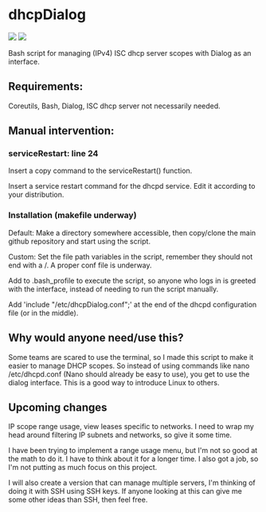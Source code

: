 # dhcpDialog
  <a href="./LICENSE"><img src="https://img.shields.io/github/license/Greenlandicsmiley/dhcpDialog?color=Green&style=flat-square"></a>
  <a href="https://github.com/Greenlandicsmiley/dhcpDialog/releases"><img src="https://img.shields.io/github/v/tag/Greenlandicsmiley/dhcpDialog?color=Green&style=flat-square"></a>

Bash script for managing (IPv4) ISC dhcp server scopes with Dialog as an interface.

## Requirements:

Coreutils, Bash, Dialog, ISC dhcp server not necessarily needed.

## Manual intervention:

### serviceRestart: line 24

Insert a copy command to the serviceRestart() function.

Insert a service restart command for the dhcpd service. Edit it according to your distribution.

### Installation (makefile underway)

Default: Make a directory somewhere accessible, then copy/clone the main github repository and start using the script.

Custom: Set the file path variables in the script, remember they should not end with a /. A proper conf file is underway.

Add to .bash_profile to execute the script, so anyone who logs in is greeted with the interface, instead of needing to run the script manually.

Add 'include "/etc/dhcpDialog.conf";' at the end of the dhcpd configuration file (or in the middle).


## Why would anyone need/use this?

Some teams are scared to use the terminal, so I made this script to make it easier to manage DHCP scopes. So instead of using commands like nano /etc/dhcpd.conf (Nano should already be easy to use), you get to use the dialog interface. This is a good way to introduce Linux to others.


## Upcoming changes

IP scope range usage, view leases specific to networks. I need to wrap my head around filtering IP subnets and networks, so give it some time.

I have been trying to implement a range usage menu, but I'm not so good at the math to do it. I have to think about it for a longer time. I also got a job, so I'm not putting as much focus on this project.

I will also create a version that can manage multiple servers, I'm thinking of doing it with SSH using SSH keys. If anyone looking at this can give me some other ideas than SSH, then feel free.

